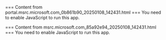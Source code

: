=== Content from portal.msrc.microsoft.com_0b861b90_20250108_142431.html ===
You need to enable JavaScript to run this app.

=== Content from msrc.microsoft.com_85a92e94_20250108_142431.html ===
You need to enable JavaScript to run this app.
